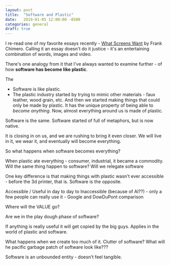 ```yaml
---
layout: post
title:  "Software and Plastic"
date:   2019-01-05 12:00:00 -0500
categories: general
draft: true
---
```


I re-read one of my favorite essays recently - [What Screens Want](https://frankchimero.com/writing/what-screens-want/) by Frank Chimero. Calling it an essay doesn't do it justice - it's an entertaining combination of words, images and video.

There's one analogy from it that I've always wanted to examine further - of how **software has become like plastic**.

The 











- Software is like plastic. 
- The plastic industry started by trying to mimic other materials - faux leather, wood grain, etc. And then we started making things that could only be made by plastic. It has the unique property of being able to _become anything_. Now, almost everything around us is made of plastic.

Software is the same. Software started of full of metaphors, but is now native.

It is closing in on us, and we are rushing to bring it even closer. We will live in it, we wear it, and eventually will become everything.

So what happens when software becomes everything?

When plastic ate everything - consumer, industrial, it became a commodity. Will the same thing happen to software? Will we relegate software

One key difference is that making things with plastic wasn't ever accessible - before the 3d printer, that is. Software is the opposite. 

Accessible / Useful in day to day to Inaccessible (because of AI??) - only a few people can really use it - Google and DowDuPont comparison 

Where will the VALUE go? 

Are we in the play dough phase of software? 

If anything is really useful it will get copied by the big guys. Applies in the world of plastic and software. 

What happens when we create too much of it. Clutter of software? What will he pacific garbage patch of software look like??? 

Software is an unbounded entity - doesn't feel tangible. 